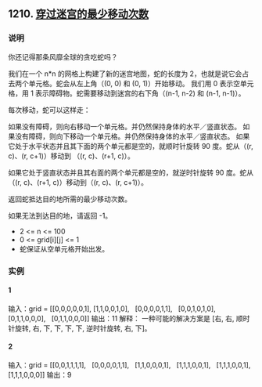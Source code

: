 ## 1210. [穿过迷宫的最少移动次数](https://leetcode-cn.com/problems/minimum-moves-to-reach-target-with-rotations/)

### 说明
你还记得那条风靡全球的贪吃蛇吗？

我们在一个 n*n 的网格上构建了新的迷宫地图，蛇的长度为 2，也就是说它会占去两个单元格。蛇会从左上角（(0, 0) 和 (0, 1)）开始移动。
我们用 0 表示空单元格，用 1 表示障碍物。蛇需要移动到迷宫的右下角（(n-1, n-2) 和 (n-1, n-1)）。

每次移动，蛇可以这样走：

如果没有障碍，则向右移动一个单元格。并仍然保持身体的水平／竖直状态。
如果没有障碍，则向下移动一个单元格。并仍然保持身体的水平／竖直状态。
如果它处于水平状态并且其下面的两个单元都是空的，就顺时针旋转 90 度。蛇从（(r, c)、(r, c+1)）移动到 （(r, c)、(r+1, c)）。

如果它处于竖直状态并且其右面的两个单元都是空的，就逆时针旋转 90 度。蛇从（(r, c)、(r+1, c)）移动到（(r, c)、(r, c+1)）。

返回蛇抵达目的地所需的最少移动次数。

如果无法到达目的地，请返回 -1。

* 2 <= n <= 100
* 0 <= grid[i][j] <= 1
* 蛇保证从空单元格开始出发。

### 实例
#### 1
输入：grid = [[0,0,0,0,0,1],
			  	 [1,1,0,0,1,0],
               [0,0,0,0,1,1],
               [0,0,1,0,1,0],
               [0,1,1,0,0,0],
               [0,1,1,0,0,0]]
输出：11
解释：
一种可能的解决方案是 [右, 右, 顺时针旋转, 右, 下, 下, 下, 下, 逆时针旋转, 右, 下]。

#### 2
输入：grid = [[0,0,1,1,1,1],
               [0,0,0,0,1,1],
               [1,1,0,0,0,1],
               [1,1,1,0,0,1],
               [1,1,1,0,0,1],
               [1,1,1,0,0,0]]
输出：9